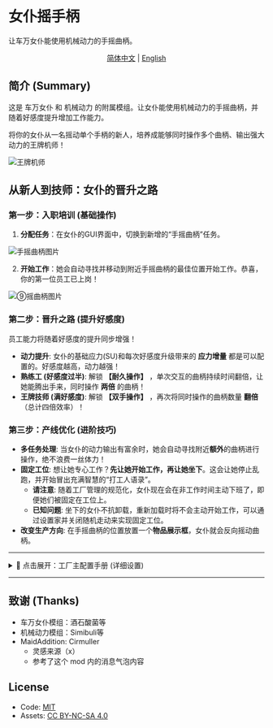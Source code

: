 # 女仆摇手柄

让车万女仆能使用机械动力的手摇曲柄。

<p align="center">
    <a href="README.md">简体中文</a> | 
    <a href="README.en_us.md">English</a>
</p>

## 简介 (Summary)

这是 车万女仆 和 机械动力 的附属模组。让女仆能使用机械动力的手摇曲柄，并随着好感度提升增加工作能力。

将你的女仆从一名摇动单个手柄的新人，培养成能够同时操作多个曲柄、输出强大动力的王牌机师！

![王牌机师](https://s2.loli.net/2025/09/23/uXP81c34Fn9VOQg.png)

## 从新人到技师：女仆的晋升之路

### 第一步：入职培训 (基础操作)
1.  **分配任务**：在女仆的GUI界面中，切换到新增的“手摇曲柄”任务。

![手摇曲柄图片](https://s2.loli.net/2025/09/13/icLEZt92NgwVqpA.png)

2.  **开始工作**：她会自动寻找并移动到附近手摇曲柄的最佳位置开始工作。恭喜，你的第一位员工已上岗！

![⑨摇曲柄图片](https://s2.loli.net/2025/09/13/yrZ3Yo1qBUazGIL.png)

### 第二步：晋升之路 (提升好感度)

员工能力将随着好感度的提升同步增强！

- **动力提升**: 女仆的基础应力(SU)和每次好感度升级带来的 **应力增量** 都是可以配置的。好感度越高，动力越强！
- **熟练工 (好感度过半)**: 解锁 **【耐久操作】** ，单次交互的曲柄持续时间翻倍，让她能腾出手来，同时操作 **两倍** 的曲柄！
- **王牌技师 (满好感度)**: 解锁 **【双手操作】** ，再次将同时操作的曲柄数量 **翻倍** （总计四倍效率）！

### 第三步：产线优化 (进阶技巧)
- **多任务处理**: 当女仆的动力输出有富余时，她会自动寻找附近**额外**的曲柄进行操作，绝不浪费一丝体力！
- **固定工位**: 想让她专心工作？**先让她开始工作，再让她坐下**。这会让她停止乱跑，并开始冒出充满智慧的“打工人语录”。
  - **请注意**: 随着工厂管理的规范化，女仆现在会在非工作时间主动下班了，即便她们被固定在工位上。
  - **已知问题**: 坐下的女仆不抗卸载，重新加载时将不会主动开始工作，可以通过设置家并关闭随机走动来实现固定工位。
- **改变生产方向**: 在手摇曲柄的位置放置一个**物品展示框**，女仆就会反向摇动曲柄。

---

<details>
<summary>🔧 点击展开：工厂主配置手册 (详细设置)</summary>

现在，所有配置项都在游戏中清晰地分为三类，方便你精细管理。

### 通用

| 配置项   | 默认值 | 说明                        |
|:------|:---:|:--------------------------|
| 任务优先级 | `5` | 手摇曲柄任务的优先级。修改后需重新设置任务以生效。 |

### 行为

| 配置项           |   默认值    | 说明                                       |
|:--------------|:--------:|:-----------------------------------------|
| 中心搜索半径(block) | `0` (自动) | 以工作中心（玩家/家）为圆心的搜索半径。两个半径满足其一即可。          |
| 女仆搜索半径(block) | `0` (自动) | 以女仆自身为圆心的搜索半径。两个半径满足其一即可。                |
| 交互距离(block)   |   `4`    | 女仆与曲柄的最大交互距离。                            |
| 聪明女仆          |  `true`  | 女仆会在赶到手柄前锁定目标曲柄以防止争抢。                    |
| 随机走动          |  `true`  | 允许女仆“带薪摸鱼”。关闭可稳定生产线，但会增加女仆的“工作压力”（触发气泡）。 |
| 展示框反转         |  `true`  | 允许使用物品展示框反转女仆的操作方向。                      |

### 工作

| 配置项          |  默认值   | 说明                                 |
|:-------------|:------:|:-----------------------------------|
| 聊天气泡间隔(tick) | `600`  | “打工人语录”的平均出现间隔。                    |
| 交互间隔(tick)   |  `8`   | 摇动曲柄的频率。需要比持续时间小 1~2 tick 以维持持续转动。 |
| 持续时间(tick)   |  `10`  | 每次交互，曲柄能持续转动的时间。                   |
| 基础应力(su)     | `256`  | 女仆的初始动力水平。                         |
| 应力增量(su)     |  `10`  | 女仆的成长潜力。每提升一级好感度，应力增加的数值。          |
| 耐久操作         | `true` | 好感度过半时，解锁双倍效率。                     |
| 双手操作         | `true` | 好感度满级时，解锁四倍效率。                     |

</details>

---

## 致谢 (Thanks)

- 车万女仆模组：酒石酸菌等
- 机械动力模组：Simibuli等
- MaidAddition: Cirmuller
  - 灵感来源（x）
  - 参考了这个 mod 内的消息气泡内容

## License
- Code: [MIT](https://mit-license.org/)
- Assets: [CC BY-NC-SA 4.0](https://creativecommons.org/licenses/by-nc-sa/4.0/deed.zh-hans)